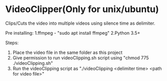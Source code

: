# VideoClipper(Only for unix/ubuntu)
Clips/Cuts the video into multiple videos using silence time as delimiter.

Pre installing: 
1.ffmpeg - "sudo apt install ffmpeg"
2.Python 3.5+

Steps:
1. Place the video file in the same folder as this project
2. Give permission to run videoClipping.sh script using "chmod 775 ./videoClipping.sh"
3. Run the videoClipping script as "./videoClipping \<delimiter time\> \<path for video file\>"
